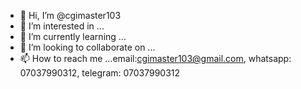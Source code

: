 - 👋 Hi, I’m @cgimaster103
- 👀 I’m interested in ...
- 🌱 I’m currently learning ...
- 💞️ I’m looking to collaborate on ...
- 📫 How to reach me ...email:cgimaster103@gmail.com, whatsapp: 07037990312, telegram: 07037990312

<!---
cgimaster103/cgimaster103 is a ✨ special ✨ repository because its `README.md` (this file) appears on your GitHub profile.
You can click the Preview link to take a look at your changes.
--->
